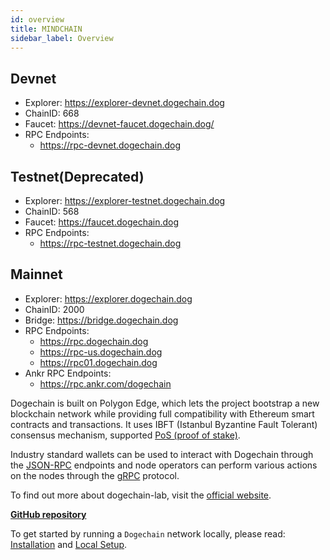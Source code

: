 ```yaml
---
id: overview 
title: MINDCHAIN
sidebar_label: Overview
---
```


## Devnet
* Explorer: https://explorer-devnet.dogechain.dog
* ChainID:  668
* Faucet:   https://devnet-faucet.dogechain.dog/
* RPC Endpoints:
    * https://rpc-devnet.dogechain.dog

## Testnet(Deprecated)
* Explorer: https://explorer-testnet.dogechain.dog
* ChainID:  568
* Faucet:   https://faucet.dogechain.dog
* RPC Endpoints:
    * https://rpc-testnet.dogechain.dog

## Mainnet
* Explorer: https://explorer.dogechain.dog
* ChainID:  2000
* Bridge:   https://bridge.dogechain.dog
* RPC Endpoints:
    * https://rpc.dogechain.dog
    * https://rpc-us.dogechain.dog
    * https://rpc01.dogechain.dog
* Ankr RPC Endpoints:
    * https://rpc.ankr.com/dogechain

Dogechain is built on Polygon Edge, which lets the project bootstrap a new blockchain network while providing full compatibility with Ethereum smart contracts and transactions. It uses IBFT (Istanbul Byzantine Fault Tolerant) consensus mechanism, supported [PoS (proof of stake)](/docs/consensus/pos-stake-unstake).

Industry standard wallets can be used to interact with Dogechain through the [JSON-RPC](/docs/working-with-node/query-json-rpc) endpoints and node operators can perform various actions on the nodes through the [gRPC](/docs/working-with-node/query-operator-info) protocol.

To find out more about dogechain-lab, visit the [official website](https://dogecoin.community).


**[GitHub repository](https://github.com/dogechain-lab/dogechain)**



To get started by running a `Dogechain` network locally, please read: [Installation](/docs/get-started/installation) and [Local Setup](/docs/get-started/set-up-ibft-locally).
